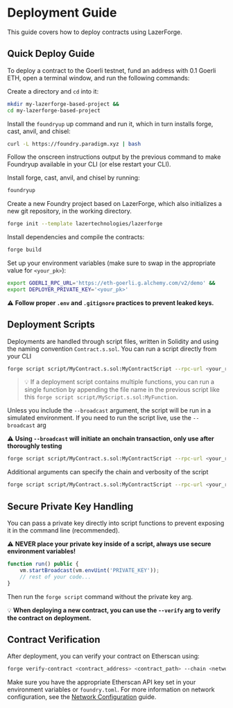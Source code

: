 # Deployment Guide

This guide covers how to deploy contracts using LazerForge.

## Quick Deploy Guide

To deploy a contract to the Goerli testnet, fund an address with 0.1 Goerli ETH, open a terminal window, and run the following commands:

Create a directory and `cd` into it:

```bash
mkdir my-lazerforge-based-project &&
cd my-lazerforge-based-project
```

Install the `foundryup` up command and run it, which in turn installs forge, cast, anvil, and chisel:

```bash
curl -L https://foundry.paradigm.xyz | bash
```

Follow the onscreen instructions output by the previous command to make Foundryup available in your CLI (or else restart your CLI).

Install forge, cast, anvil, and chisel by running:

```bash
foundryup
```

Create a new Foundry project based on LazerForge, which also initializes a new git repository, in the working directory.

```bash
forge init --template lazertechnologies/lazerforge
```

Install dependencies and compile the contracts:

```bash
forge build
```

Set up your environment variables (make sure to swap in the appropriate value for `<your_pk>`):

```bash
export GOERLI_RPC_URL='https://eth-goerli.g.alchemy.com/v2/demo' &&
export DEPLOYER_PRIVATE_KEY='<your_pk>'
```

⚠️ **Follow proper `.env` and `.gitignore` practices to prevent leaked keys.**

## Deployment Scripts

Deployments are handled through script files, written in Solidity and using the naming convention `Contract.s.sol`. You can run a script directly from your CLI

```bash
forge script script/MyContract.s.sol:MyContractScript --rpc-url <your_rpc_url> --private-key <your_private_key> --chain-id <chain_id> -vv
```

> 💡 If a deployment script contains multiple functions, you can run a single function by appending the file name in the previous script like this `forge script script/MyScript.s.sol:MyFunction`.

Unless you include the `--broadcast` argument, the script will be run in a simulated environment. If you need to run the script live, use the `--broadcast` arg

⚠️ **Using `--broadcast` will initiate an onchain transaction, only use after thoroughly testing**

```bash
forge script script/MyContract.s.sol:MyContractScript --rpc-url <your_rpc_url> --private-key <your_private_key> --chain-id 1 -vv --broadcast
```

Additional arguments can specify the chain and verbosity of the script

```bash
forge script script/MyContract.s.sol:MyContractScript --rpc-url <your_rpc_url> --private-key <your_private_key> --chain-id 1 -vv
```

## Secure Private Key Handling

You can pass a private key directly into script functions to prevent exposing it in the command line (recommended).

⚠️ **NEVER place your private key inside of a script, always use secure environment variables!**

```js
function run() public {
    vm.startBroadcast(vm.envUint('PRIVATE_KEY'));
    // rest of your code...
}
```

Then run the `forge script` command without the private key arg.

💡 **When deploying a new contract, you can use the `--verify` arg to verify the contract on deployment.**

## Contract Verification

After deployment, you can verify your contract on Etherscan using:

```bash
forge verify-contract <contract_address> <contract_path> --chain <network>
```

Make sure you have the appropriate Etherscan API key set in your environment variables or `foundry.toml`. For more information on network configuration, see the [Network Configuration](networks.md) guide.
